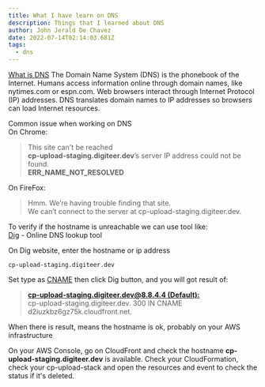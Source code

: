 ```yaml
---
title: What I have learn on DNS
description: Things that I learned about DNS
author: John Jerald De Chavez
date: 2022-07-14T02:14:03.681Z
tags:
  - dns
---
```

[What is DNS](https://www.cloudflare.com/learning/dns/what-is-dns/)
The Domain Name System (DNS) is the phonebook of the Internet. Humans access information online through domain names, like nytimes.com or espn.com. Web browsers interact through Internet Protocol (IP) addresses. DNS translates domain names to IP addresses so browsers can load Internet resources.

Common issue when working on DNS\
On Chrome:

> This site can't be reached \
> **cp-upload-staging.digiteer.dev**’s server IP address could not be found.\
> **ERR_NAME_NOT_RESOLVED**

On FireFox:

> Hmm. We’re having trouble finding that site.\
> We can’t connect to the server at cp-upload-staging.digiteer.dev.

To verify if the hostname is unreachable we can use tool like:\
[Dig](https://digwebinterface.com/) - Online DNS lookup tool

On Dig website, enter the hostname or ip address

`cp-upload-staging.digiteer.dev`

Set type as [CNAME](https://www.cloudflare.com/learning/dns/dns-records/dns-cname-record/) then click Dig button, and you will got result of:

> **[cp-upload-staging.digiteer.dev@8.8.4.4 (Default):](<>)**\
> cp-upload-staging.digiteer.dev.	300 IN	CNAME	d2iuzkbz6gz75k.cloudfront.net.

When there is result, means the hostname is ok, probably on your AWS infrastructure

On your AWS Console, go on CloudFront and check the hostname **cp-upload-staging.digiteer.dev** is available. Check your CloudFormation, check your cp-upload-stack and open the resources and event to check the status if it's deleted.